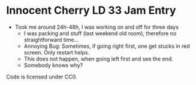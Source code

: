 # Innocent Cherry LD 33 Jam Entry

  - Took me around 24h-48h, I was working on and off for three days
	- I was packing and stuff (last weekend old room), therefore no straightforward time...
	- Annoying Bug: Sometimes, if going right first, one get stucks in red screen. Only restart helps.
  	- This does not happen, when going left first and see the end.
  	- Somebody knows why?  

Code is licensed under CC0.